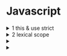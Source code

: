 # Javascript
<details>
  <summary>1 this & use strict</summary>

  ### 코드
  ```js
  ```
  ### 정답
  ```js
  'use strict';

  function foo() {
    console.log(this);
  }
  ```

  ```js
  function foo() {
    console.log(this);
  }
  ```
</details>

<details>
  <summary>2 lexical scope </summary>

  ### 코드
  ```js
  ```
  ### 정답
  ```js
  function init() {
    let x = 10;
  
    button.addEventListener(() => {
      console.log(x);
      console.log(this);
    });

    x = 20;
  }
  ```
</details>

<details>
  <summary></summary>

  ### 코드
  ```js
  ```
  ### 정답
  ```js
  ```
</details>

<details>
  <summary></summary>

  ### 코드
  ```js
  ```
  ### 정답
  ```js
  ```
</details>
